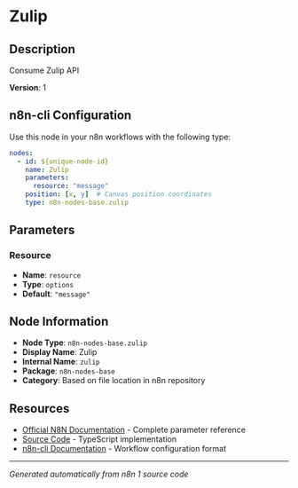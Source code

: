 # Zulip

## Description

Consume Zulip API

**Version**: 1

## n8n-cli Configuration

Use this node in your n8n workflows with the following type:

```yaml
nodes:
  - id: ${unique-node-id}
    name: Zulip
    parameters:
      resource: "message"
    position: [x, y]  # Canvas position coordinates
    type: n8n-nodes-base.zulip
```

## Parameters

### Resource

- **Name**: `resource`
- **Type**: `options`
- **Default**: `"message"`


## Node Information

- **Node Type**: `n8n-nodes-base.zulip`
- **Display Name**: Zulip
- **Internal Name**: `zulip`
- **Package**: `n8n-nodes-base`
- **Category**: Based on file location in n8n repository

## Resources

- [Official N8N Documentation](https://docs.n8n.io/integrations/builtin/app-nodes/n8n-nodes-base.zulip/) - Complete parameter reference
- [Source Code](https://github.com/n8n-io/n8n/blob/master/packages/nodes-base/nodes/Zulip/Zulip.node.ts) - TypeScript implementation
- [n8n-cli Documentation](https://github.com/edenreich/n8n-cli) - Workflow configuration format

---
*Generated automatically from n8n 1 source code*
